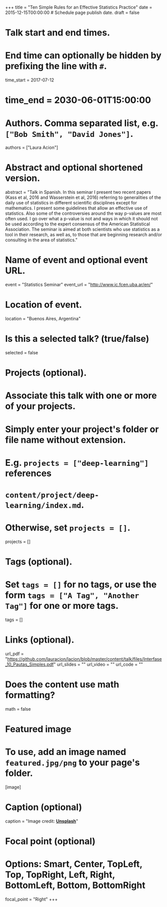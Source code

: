 +++
title = "Ten Simple Rules for an Effective Statistics Practice"
date = 2015-12-15T00:00:00  # Schedule page publish date.
draft = false

# Talk start and end times.
#   End time can optionally be hidden by prefixing the line with `#`.
time_start = 2017-07-12
# time_end = 2030-06-01T15:00:00

# Authors. Comma separated list, e.g. `["Bob Smith", "David Jones"]`.
authors = ["Laura Acion"]

# Abstract and optional shortened version.
abstract = "Talk in Spanish. In this seminar I present two recent papers (Kass et al, 2016 and Wasserstein et al, 2016) referring to generalities of the daily use of statistics in different scientific disciplines except for mathematics. I present some guidelines that allow an effective use of statistics. Also some of the controversies around the way p-values are most often used. I go over what a p-value is not and ways in which it should not be used according to the expert consensus of the American Statistical Association. The seminar is aimed at both scientists who use
statistics as a tool in their research, as well as, to those that are beginning research and/or consulting in the area of statistics."

# Name of event and optional event URL.
event = "Statistics Seminar"
event_url = "http://www.ic.fcen.uba.ar/en/"

# Location of event.
location = "Buenos Aires, Argentina"

# Is this a selected talk? (true/false)
selected = false

# Projects (optional).
#   Associate this talk with one or more of your projects.
#   Simply enter your project's folder or file name without extension.
#   E.g. `projects = ["deep-learning"]` references 
#   `content/project/deep-learning/index.md`.
#   Otherwise, set `projects = []`.
projects = []

# Tags (optional).
#   Set `tags = []` for no tags, or use the form `tags = ["A Tag", "Another Tag"]` for one or more tags.
tags = []

# Links (optional).
url_pdf = "https://github.com/lauracion/lacion/blob/master/content/talk/files/Interfase_10_Pautas_Simples.pdf"
url_slides = ""
url_video = ""
url_code = ""

# Does the content use math formatting?
math = false

# Featured image
# To use, add an image named `featured.jpg/png` to your page's folder. 
[image]
  # Caption (optional)
  caption = "Image credit: [**Unsplash**](https://unsplash.com/photos/bzdhc5b3Bxs)"

  # Focal point (optional)
  # Options: Smart, Center, TopLeft, Top, TopRight, Left, Right, BottomLeft, Bottom, BottomRight
  focal_point = "Right"
+++
